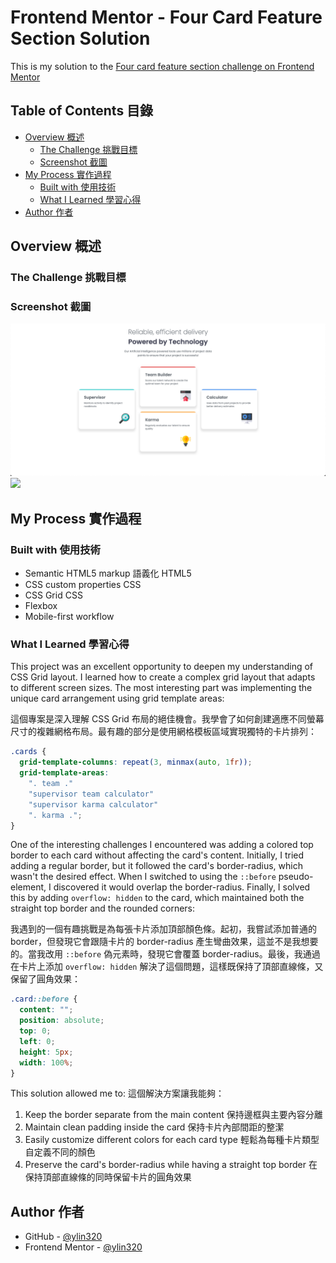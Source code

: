 # Frontend Mentor - Four Card Feature Section Solution

This is my solution to the [Four card feature section challenge on Frontend Mentor](https://www.frontendmentor.io/challenges/four-card-feature-section-weK1eFYK)

## Table of Contents 目錄

- [Overview 概述](#overview-概述)
  - [The Challenge 挑戰目標](#the-challenge-挑戰目標)
  - [Screenshot 截圖](#screenshot)
- [My Process 實作過程](#my-process-實作過程)
  - [Built with 使用技術](#built-with-使用技術)
  - [What I Learned 學習心得](#what-i-learned-學習心得)
- [Author 作者](#author-作者)

## Overview 概述

### The Challenge 挑戰目標

### Screenshot 截圖

![](./design/desktop-preview.jpg)
![](./design/mobile-preview.jpg)

## My Process 實作過程

### Built with 使用技術

- Semantic HTML5 markup 語義化 HTML5
- CSS custom properties CSS
- CSS Grid CSS
- Flexbox
- Mobile-first workflow

### What I Learned 學習心得

This project was an excellent opportunity to deepen my understanding of CSS Grid layout. I learned how to create a complex grid layout that adapts to different screen sizes. The most interesting part was implementing the unique card arrangement using grid template areas:

這個專案是深入理解 CSS Grid 布局的絕佳機會。我學會了如何創建適應不同螢幕尺寸的複雜網格布局。最有趣的部分是使用網格模板區域實現獨特的卡片排列：

```css
.cards {
  grid-template-columns: repeat(3, minmax(auto, 1fr));
  grid-template-areas:
    ". team ."
    "supervisor team calculator"
    "supervisor karma calculator"
    ". karma .";
}
```

One of the interesting challenges I encountered was adding a colored top border to each card without affecting the card's content. Initially, I tried adding a regular border, but it followed the card's border-radius, which wasn't the desired effect. When I switched to using the `::before` pseudo-element, I discovered it would overlap the border-radius. Finally, I solved this by adding `overflow: hidden` to the card, which maintained both the straight top border and the rounded corners:

我遇到的一個有趣挑戰是為每張卡片添加頂部顏色條。起初，我嘗試添加普通的 border，但發現它會跟隨卡片的 border-radius 產生彎曲效果，這並不是我想要的。當我改用 `::before` 偽元素時，發現它會覆蓋 border-radius。最後，我通過在卡片上添加 `overflow: hidden` 解決了這個問題，這樣既保持了頂部直線條，又保留了圓角效果：

```css
.card::before {
  content: "";
  position: absolute;
  top: 0;
  left: 0;
  height: 5px;
  width: 100%;
}
```

This solution allowed me to:
這個解決方案讓我能夠：

1. Keep the border separate from the main content
   保持邊框與主要內容分離
2. Maintain clean padding inside the card
   保持卡片內部間距的整潔
3. Easily customize different colors for each card type
   輕鬆為每種卡片類型自定義不同的顏色
4. Preserve the card's border-radius while having a straight top border
   在保持頂部直線條的同時保留卡片的圓角效果

## Author 作者

- GitHub - [@ylin320](https://github.com/ylin320)
- Frontend Mentor - [@ylin320](https://www.frontendmentor.io/profile/ylin320)
